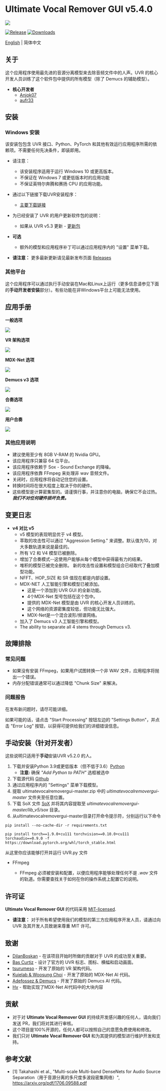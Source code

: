 # Ultimate Vocal Remover GUI v5.4.0
<img src="https://raw.githubusercontent.com/Anjok07/ultimatevocalremovergui/master/img/UVR_v54.png?raw=true" />

[![Release](https://img.shields.io/github/release/anjok07/ultimatevocalremovergui.svg)](https://github.com/anjok07/ultimatevocalremovergui/releases/latest)
[![Downloads](https://img.shields.io/github/downloads/anjok07/ultimatevocalremovergui/total.svg)](https://github.com/anjok07/ultimatevocalremovergui/releases)

[English](README.md) | 简体中文

## 关于

这个应用程序使用最先进的音源分离模型来去除音频文件中的人声。UVR 的核心开发人员训练了这个软件包中提供的所有模型（除了 Demucs 的辅助模型）。

- **核心开发者**
    - [Anjok07](https://github.com/anjok07)
    - [aufr33](https://github.com/aufr33)

## 安装

### Windows 安装

该安装包包含 UVR 接口、Python、PyTorch 和其他有效运行应用程序所需的依赖项。不需要任何先决条件，即装即用。

- 请注意：
    - 该安装程序适用于运行 Windows 10 或更高版本。
    - 不保证在 Windows 7 或更低版本时的应用功能
    - 不保证英特尔奔腾和赛扬 CPU 的应用功能。

- 通过以下链接下载UVR安装程序：
    - [主要下载链接](https://uvr.uvr.workers.dev/UVR_v5.4.0_setup)
- 为已经安装了 UVR 的用户更新软件包的说明：
    - 如果从 UVR v5.3 更新 - [更新包](https://github.com/Anjok07/ultimatevocalremovergui/releases/download/v5.4.0/UVR_v5.4_Update_Package.exe)

- **可选**
    - 额外的模型和应用程序补丁可以通过应用程序内的 "设置" 菜单下载。

- **请注意：** 更多最新更新请见最新发布页面 [Releases](https://github.com/Anjok07/ultimatevocalremovergui/releases/tag/v5.4.0)

### 其他平台

这个应用程序可以通过执行手动安装在Mac和Linux上运行（更多信息请参见下面的**手动开发者安装**部分）。有些功能在非Windows平台上可能无法使用。

## 应用手册

**一般选项**

<img src="https://github.com/Anjok07/ultimatevocalremovergui/blob/master/img/gen_opt.png?raw=true" />

**VR 架构选项**

<img src="https://github.com/Anjok07/ultimatevocalremovergui/blob/master/img/vr_opt.png?raw=true" />

**MDX-Net 选项**

<img src="https://github.com/Anjok07/ultimatevocalremovergui/blob/master/img/mdx_opt.png?raw=true" />

**Demucs v3 选项**

<img src="https://github.com/Anjok07/ultimatevocalremovergui/blob/master/img/demucs_opt.png?raw=true" />

**合奏选项**

<img src="https://github.com/Anjok07/ultimatevocalremovergui/blob/master/img/ense_opt.png?raw=true" />

**用户合奏**

<img src="https://github.com/Anjok07/ultimatevocalremovergui/blob/master/img/user_ens_opt.png?raw=true" />

### 其他应用说明

- 建议使用至少有 8GB V-RAM 的 Nvidia GPU。
- 该应用程序只兼容 64 位平台。
- 该应用程序依赖于 Sox - Sound Exchange 的降噪。
- 该应用程序依靠 FFmpeg 来处理非 wav 音频文件。
- 关闭时，应用程序将自动记住您的设置。
- 转换时间将在很大程度上取决于你的硬件。
- 这些模型是计算密集型的。请谨慎行事，并注意你的电脑，确保它不会过热。***我们不对任何硬件损坏负责。***

## 变更日志

- **v4 对比 v5**
   - v5 模型的表现明显优于 v4 模型。
   - 萃取的攻击性可以通过 "Aggression Setting." 来调整。默认值为10，对大多数轨道来说是最佳的。
   - 所有 V2 和 V4 模型已被删除。
   - 增加了合奏模式--这使用户能够从每个模型中获得最有力的结果。
   - 堆积的模型已被完全删除。
     新的攻击性设置和模型组合已经取代了叠加模型功能。
   - NFFT、HOP_SIZE 和 SR 值现在都是内部设置。
   - MDX-NET 人工智能引擎和模型已被添加。
     - 这是一个添加到 UVR GUI 的全新功能。
     - 4个MDX-Net 型号包括在这个包中。
     - 提供的 MDX-Net 模型是由 UVR 的核心开发人员训练的。
     - 这个网络的资源密集度较低，但功能无比强大。
     - MDX-Net是一个混合波形/频谱网络。
   - 加入了 Demucs v3 人工智能引擎和模型。
   - The ability to separate all 4 stems through Demucs v3.

## 故障排除

### 常见问题

- 如果没有安装 FFmpeg，如果用户试图转换一个非 WAV 文件，应用程序将抛出一个错误。
- 内存分配错误通常可以通过降低 "Chunk Size" 来解决。

### 问题报告

在发布新问题时，请尽可能详细。

如果可能的话，请点击 "Start Processing" 按钮左边的 "Settings Button"，并点击 "Error Log" 按钮，以获得可提供给我们的详细错误信息。

## 手动安装（针对开发者）

这些说明只适用于**手动**安装UVR v5.2.0 的人。

1. 下载并安装Python 3.9或更低版本（但不低于3.6）[Python](https://www.python.org/downloads/)
    - **注意:** 确保 *"Add Python to PATH"* 选框被选中
2. 下载源代码 [Github](https://github.com/Anjok07/ultimatevocalremovergui/archive/refs/heads/master.zip)
3. 通过应用程序内的 "Settings" 菜单下载模型。
4. 提取 ultimatevocalremovergui-master.zip 中的 *ultimatevocalremovergui-master* 文件夹至任意位置。
5. 下载 SoX 文件 [SoX](https://sourceforge.net/projects/sox/files/sox/14.4.2/sox-14.4.2-win32.zip/download) 并将其内容提取至 *ultimatevocalremovergui-master/lib_v5/sox* 目录。
6. 从ultimatevocalremovergui-master目录打开命令提示符，分别运行以下命令
```
pip install --no-cache-dir -r requirements.txt
```
```
pip install torch==1.9.0+cu111 torchvision==0.10.0+cu111 torchaudio==0.9.0 -f https://download.pytorch.org/whl/torch_stable.html
```

从这里你应该能够打开并运行 UVR.py 文件

- FFmpeg 

    - FFmpeg 必须被安装和配置，以便应用程序能够处理任何不是 *.wav* 文件的轨道。你需要查找关于如何在你的操作系统上配置它的说明。

## 许可证

**Ultimate Vocal Remover GUI** 的代码采用 [MIT-licensed](LICENSE). 

- **请注意：** 对于所有希望使用我们的模型的第三方应用程序开发人员，请通过向 UVR 及其开发人员致谢来尊重 MIT 许可。

## 致谢

- [DilanBoskan](https://github.com/DilanBoskan) - 在该项目开始时所做的贡献对于 UVR 的成功至关重要。
- [Bas Curtiz](https://www.youtube.com/user/bascurtiz) - 设计了官方的 UVR 标志、图标、横幅和启动画面。
- [tsurumeso](https://github.com/tsurumeso) - 开发了原始的 VR 架构代码。
- [Kuielab & Woosung Choi](https://github.com/kuielab) - 开发了原始的 MDX-Net AI 代码。
- [Adefossez & Demucs](https://github.com/facebookresearch/demucs) - 开发了原始的 Demucs AI 代码。
- [Hv](https://github.com/NaJeongMo/Colab-for-MDX_B) - 帮助实现了MDX-Net AI代码中的大块内容

## 贡献

- 对于对 **Ultimate Vocal Remover GUI** 的持续开发感兴趣的任何人，请向我们发送 PR，我们将对其进行审核。
- 这个项目是100%开源的，任何人都可以按照自己的意愿免费使用和修改。
- 我们只对 **Ultimate Vocal Remover GUI** 和为其提供的模型进行维护开发和支持。

## 参考文献
- [1] Takahashi et al., "Multi-scale Multi-band DenseNets for Audio Source Separation（用于音源分离的多尺度多波段密集网络）", https://arxiv.org/pdf/1706.09588.pdf
